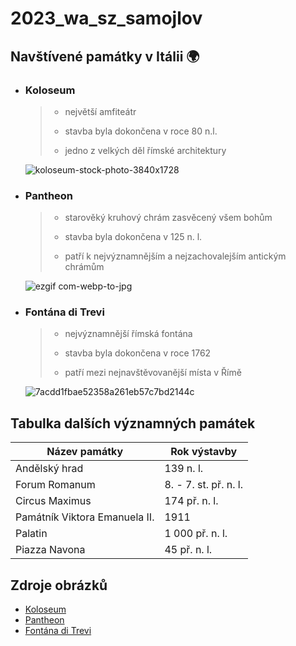 # 2023_wa_sz_samojlov

## Navštívené památky v Itálii 🌍

- ### **Koloseum**

    > - největší amfiteátr
    > 
    > - stavba byla dokončena v roce 80 n.l.
    >
    > - jedno z velkých děl římské architektury
  
    ![koloseum-stock-photo-3840x1728](https://github.com/gyarab/2023_wa_sz_samojlov/assets/94285852/bb7f2fff-a723-473a-bc27-4f715365b4d2)

- ### **Pantheon**

    > - starověký kruhový chrám zasvěcený všem bohům
    > 
    > - stavba byla dokončena v 125 n. l.
    >
    > - patří k nejvýznamnějším a nejzachovalejším antickým chrámům

    ![ezgif com-webp-to-jpg](https://github.com/gyarab/2023_wa_sz_samojlov/assets/94285852/ef0f36bb-83aa-422d-b65c-0d6e595efb57)

- ### **Fontána di Trevi**

    > - nejvýznamnější římská fontána
    > 
    > - stavba byla dokončena v roce 1762
    >
    > - patří mezi nejnavštěvovanější místa v Římě
    
    ![7acdd1fbae52358a261eb57c7bd2144c](https://github.com/gyarab/2023_wa_sz_samojlov/assets/94285852/0ee9517c-ab8a-49a8-9edc-0ddc3d163831)

## Tabulka dalších významných památek

| Název památky | Rok výstavby |
| -------- | ------- |
| Andělský hrad | 139 n. l.  |
| Forum Romanum    | 8. - 7. st. př. n. l. |
| Circus Maximus  | 174 př. n. l. |
| Památník Viktora Emanuela II. | 1911 |
| Palatin |  1 000 př. n. l. |
| Piazza Navona | 45 př. n. l. |

## Zdroje obrázků
- [Koloseum](https://cestomilove.cz/wp-content/uploads/2020/12/koloseum-stock-photo-3840x1728.jpg)
- [Pantheon](https://thebettervacation.com/wp-content/uploads/2021/08/Pantheon-Rome.jpg)
- [Fontána di Trevi](https://desperado.cz/media/wpage/3172/singlecolumn/7acdd1fbae52358a261eb57c7bd2144c.jpg)

